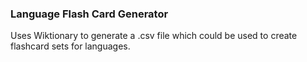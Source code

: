 ### Language Flash Card Generator

Uses Wiktionary to generate a .csv file which could be used
to create flashcard sets for languages.  
